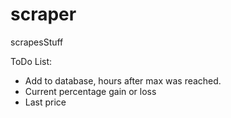 # scraper
scrapesStuff


ToDo List:
* Add to database, hours after max was reached.
* Current percentage gain or loss
* Last price
